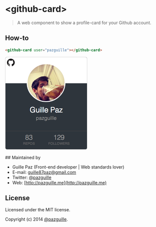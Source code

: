 # &lt;github-card&gt;

> A web component to show a profile-card for your Github account.

## How-to
```html
<github-card user="pazguille"></github-card>
```
![Example](src/assets/example.png)

## Maintained by
- Guille Paz (Front-end developer | Web standards lover)
- E-mail: [guille87paz@gmail.com](mailto:guille87paz@gmail.com)
- Twitter: [@pazguille](http://twitter.com/pazguille)
- Web: [http://pazguille.me](http://pazguille.me)

## License
Licensed under the MIT license.

Copyright (c) 2014 [@pazguille](http://twitter.com/pazguille).
